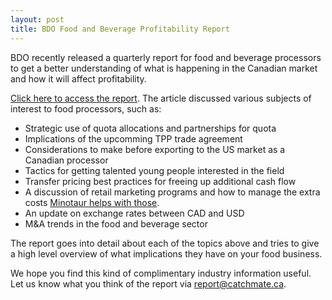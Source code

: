 ```yaml
---
layout: post
title: BDO Food and Beverage Profitability Report
---
```


BDO recently released a quarterly report for food and beverage processors to get a better understanding of what is happening in the Canadian market and how it will affect profitability. 

[Click here to access the report](http://www.bdo.ca/en/Library/Industries/retail-consumer-business/pages/Food-and-Beverage-Quarterly-Profitability-in-competitive-landscapes.aspx). The article discussed various subjects of interest to food processors, such as:

- Strategic use of quota allocations and partnerships for quota
- Implications of the upcomming TPP trade agreement
- Considerations to make before exporting to the US market as a Canadian processor
- Tactics for getting talented young people interested in the field
- Transfer pricing best practices for freeing up additional cash flow
- A discussion of retail marketing programs and how to manage the extra costs [Minotaur helps with those](https://minotaursoftware.com/).
- An update on exchange rates between CAD and USD
- M&A trends in the food and beverage sector

The report goes into detail about each of the topics above and tries to give a high level overview of what implications they have on your food business. 

We hope you find this kind of complimentary industry information useful. Let us know what you think of the report via report@catchmate.ca. 